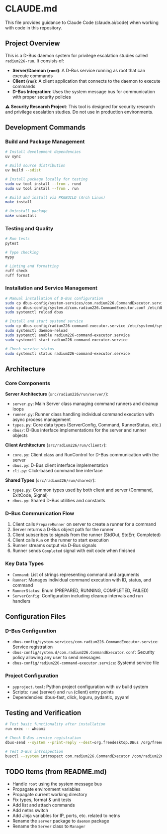 # CLAUDE.md

This file provides guidance to Claude Code (claude.ai/code) when working with code in this repository.

## Project Overview

This is a D-Bus daemon system for privilege escalation studies called `radium226-run`. It consists of:

- **Server/Daemon (`rund`)**: A D-Bus service running as root that can execute commands
- **Client (`run`)**: A client application that connects to the daemon to execute commands
- **D-Bus Integration**: Uses the system message bus for communication with proper security policies

⚠️ **Security Research Project**: This tool is designed for security research and privilege escalation studies. Do not use in production environments.

## Development Commands

### Build and Package Management
```bash
# Install development dependencies
uv sync

# Build source distribution
uv build --sdist

# Install package locally for testing
sudo uv tool install --from . rund
sudo uv tool install --from . run

# Build and install via PKGBUILD (Arch Linux)
make install

# Uninstall package
make uninstall
```

### Testing and Quality
```bash
# Run tests
pytest

# Type checking
mypy

# Linting and formatting
ruff check
ruff format
```

### Installation and Service Management
```bash
# Manual installation of D-Bus configuration
sudo cp dbus-config/system-services/com.radium226.CommandExecutor.service /usr/share/dbus-1/system-services/
sudo cp dbus-config/system.d/com.radium226.CommandExecutor.conf /etc/dbus-1/system.d/
sudo systemctl reload dbus

# Install and start systemd service
sudo cp dbus-config/radium226-command-executor.service /etc/systemd/system/
sudo systemctl daemon-reload
sudo systemctl enable radium226-command-executor.service
sudo systemctl start radium226-command-executor.service

# Check service status
sudo systemctl status radium226-command-executor.service
```

## Architecture

### Core Components

**Server Architecture** (`src/radium226/run/server/`):
- `server.py`: Main Server class managing command runners and cleanup loops
- `runner.py`: Runner class handling individual command execution with async process management
- `types.py`: Core data types (ServerConfig, Command, RunnerStatus, etc.)
- `dbus/`: D-Bus interface implementations for the server and runner objects

**Client Architecture** (`src/radium226/run/client/`):
- `core.py`: Client class and RunControl for D-Bus communication with the server
- `dbus.py`: D-Bus client interface implementation
- `cli.py`: Click-based command line interface

**Shared Types** (`src/radium226/run/shared/`):
- `types.py`: Common types used by both client and server (Command, ExitCode, Signal)
- `dbus.py`: Shared D-Bus utilities and constants

### D-Bus Communication Flow

1. Client calls `PrepareRunner` on server to create a runner for a command
2. Server returns a D-Bus object path for the runner
3. Client subscribes to signals from the runner (StdOut, StdErr, Completed)
4. Client calls `Run` on the runner to start execution
5. Runner streams output via D-Bus signals
6. Runner sends `Completed` signal with exit code when finished

### Key Data Types

- `Command`: List of strings representing command and arguments
- `Runner`: Manages individual command execution with ID, status, and command
- `RunnerStatus`: Enum (PREPARED, RUNNING, COMPLETED, FAILED)
- `ServerConfig`: Configuration including cleanup intervals and run handlers

## Configuration Files

### D-Bus Configuration
- `dbus-config/system-services/com.radium226.CommandExecutor.service`: Service registration
- `dbus-config/system.d/com.radium226.CommandExecutor.conf`: Security policy allowing any user to send messages
- `dbus-config/radium226-command-executor.service`: Systemd service file

### Project Configuration
- `pyproject.toml`: Python project configuration with uv build system
- Scripts: `rund` (server) and `run` (client) entry points
- Dependencies: dbus-fast, click, loguru, pydantic, pyyaml

## Testing and Verification

```bash
# Test basic functionality after installation
run exec -- whoami

# Check D-Bus service registration
dbus-send --system --print-reply --dest=org.freedesktop.DBus /org/freedesktop/DBus org.freedesktop.DBus.ListNames | grep radium226

# Test D-Bus introspection
busctl --system introspect com.radium226.CommandExecutor /com/radium226/CommandExecutor
```

## TODO Items (from README.md)

- Handle `root` using the system message bus
- Propagate environment variables  
- Propagate current working directory
- Fix types, format & unit tests
- Add list and attach commands
- Add netns switch
- Add Jinja variables for IP, ports, etc. related to netns
- Rename the `server` package to `daemon` package
- Rename the `Server` class to `Manager`